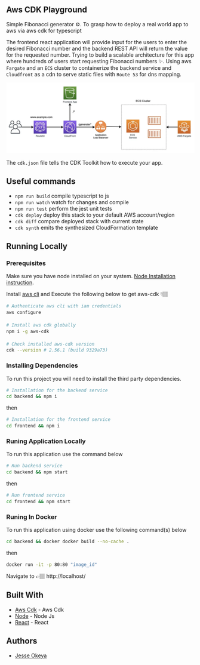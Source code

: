 ## Aws CDK Playground
Simple Fibonacci generator ⚙️. To grasp how to deploy a real world app to aws via aws cdk for typescript

The frontend react application will provide input for the users to enter the desired Fibonacci number and the backend REST API will return the value for the requested number. Trying to build a scalable architecture for this app where hundreds of users start requesting Fibonacci numbers ✨. Using aws `Fargate` and an `ECS` cluster to containerize the backend service and `Cloudfront` as a cdn to serve static files with `Route 53` for dns mapping.

![alt text](./images/infra.png)

The `cdk.json` file tells the CDK Toolkit how to execute your app.

## Useful commands

* `npm run build`   compile typescript to js
* `npm run watch`   watch for changes and compile
* `npm run test`    perform the jest unit tests
* `cdk deploy`      deploy this stack to your default AWS account/region
* `cdk diff`        compare deployed stack with current state
* `cdk synth`       emits the synthesized CloudFormation template

## Running Locally

### Prerequisites

Make sure you have node installed on your system. [Node Installation instruction](https://nodejs.org/en/).

Install [aws cli](https://docs.aws.amazon.com/cli/latest/userguide/getting-started-install.html) and Execute the following below to get aws-cdk 👇🏽

```sh
# Authenticate aws cli with iam credentials
aws configure

# Install aws cdk globally
npm i -g aws-cdk

# Check installed aws-cdk version
cdk --version # 2.56.1 (build 9329a73)

```

### Installing Dependencies

To run this project you will need to install the third party dependencies.

```sh
# Installation for the backend service
cd backend && npm i
```

then 

```sh
# Installation for the frontend service
cd frontend && npm i
```


### Runing Application Locally

To run this application use the command below
```sh
# Run backend service
cd backend && npm start
```

then 

```sh
# Run frontend service
cd frontend && npm start
```

### Runing In Docker
To run this application using docker use the following command(s) below

```sh
cd backend && docker docker build --no-cache .
```
then 

```sh
docker run -it -p 80:80 "image_id"
```

Navigate to 👉🏽 http://localhost/

## Built With
* [Aws Cdk](https://aws.amazon.com/cdk/) - Aws Cdk
* [Node](https://nodejs.org/en/) - Node Js
* [React](https://reactjs.org/) - React

## Authors
* [Jesse Okeya](https://github.com/jesseokeya/)